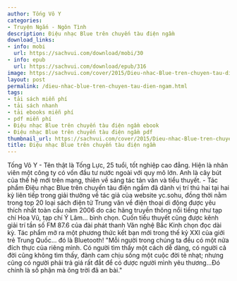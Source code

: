 ```yaml
---
author: Tống Vô Y
categories:
- Truyện Ngắn - Ngôn Tình
description: Điệu nhạc Blue trên chuyến tàu điện ngầm
download_links:
- info: mobi
  url: https://sachvui.com/download/mobi/30
- info: epub
  url: https://sachvui.com/download/epub/316
image: https://sachvui.com/cover/2015/Dieu-nhac-Blue-tren-chuyen-tau-dien-ngam.jpg
layout: post
permalink: /dieu-nhac-blue-tren-chuyen-tau-dien-ngam.html
tags:
- tải sách miễn phí
- tải sách nhanh
- tải ebooks miễn phí
- pdf miễn phí
- Điệu nhạc Blue trên chuyến tàu điện ngầm ebook
- Điệu nhạc Blue trên chuyến tàu điện ngầm pdf
thumbnail_url: https://sachvui.com/cover/2015/Dieu-nhac-Blue-tren-chuyen-tau-dien-ngam.jpg
title: Điệu nhạc Blue trên chuyến tàu điện ngầm
---
```


 <div class="item-desc text-justify"> Tống Vô Y - Tên thật là Tống Lực, 25 tuổi, tốt nghiệp cao đẳng. Hiện là nhân viên một công ty có vốn đầu tư nước ngoài với quy mô lớn. Anh là cây bút của thế hệ mới trên mạng, thiên về sáng tác tản văn và tiểu thuyết. - Tác phẩm Điệu nhạc Blue trên chuyến tàu điện ngầm đã dành vị trí thú hai tại hai kỳ liên tiếp trong giải thưởng về tác giả của website yc.sohu, đồng thời nằm trong top 20 loại sách điện tử Trung văn về điện thoại di động được yêu thích nhất toàn cầu năm 2006 do các hãng truyền thông nổi tiếng như tạp chí Hoa Vũ, tạp chí Ý Lâm… bình chọn. Cuốn tiểu thuyết cũng được kênh giải trí tần số FM 87.6 của đài phát thanh Văn nghệ Bắc Kinh chọn đọc dài kỳ. Tác phẩm mở ra một phương thức kết bạn mới trong thế kỷ XXI của giới trẻ Trung Quốc… đó là Bluetooth! "Mỗi người trong chúng ta đều có một nửa đích thực của riêng mình. Có người tìm thấy một cách dễ dàng, có người cả đời cũng không tìm thấy, đành cam chịu sống một cuộc đời tẻ nhạt; nhưng cũng có người phải trả giá rất đắt để có được người mình yêu thương...Đó chính là số phận mà ông trời đã an bài." </div>